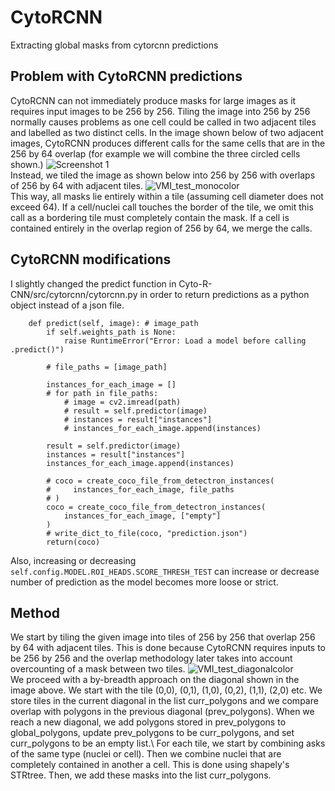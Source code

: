 # CytoRCNN
Extracting global masks from cytorcnn predictions
## Problem with CytoRCNN predictions
CytoRCNN can not immediately produce masks for large images as it requires input images to be 256 by 256. 
Tiling the image into 256 by 256 normally causes problems as one cell could be called in two adjacent tiles and labelled as two distinct cells. In the image shown below of two adjacent images, CytoRCNN produces different calls for the same cells that are in the 256 by 64 overlap (for example we will combine the three circled cells shown.) 
![Screenshot 1](https://github.com/user-attachments/assets/a584c7e1-f34a-4a02-9ff5-ba65e93fada5)\
Instead, we tiled the image as shown below into 256 by 256 with overlaps of 256 by 64 with adjacent tiles.
![VMI_test_monocolor](https://github.com/user-attachments/assets/bf249bf4-47d7-4870-8c71-c481845ec6a3)\
This way, all masks lie entirely within a tile (assuming cell diameter does not exceed 64). If a cell/nuclei call touches the border of the tile, we omit this call as a bordering tile must completely contain the mask. If a cell is contained entirely in the overlap region of 256 by 64, we merge the calls.
## CytoRCNN modifications
I slightly changed the predict function in Cyto-R-CNN/src/cytorcnn/cytorcnn.py in order to return predictions as a python object instead of a json file. 
```
    def predict(self, image): # image_path
        if self.weights_path is None:
            raise RuntimeError("Error: Load a model before calling .predict()")

        # file_paths = [image_path]

        instances_for_each_image = []
        # for path in file_paths:
            # image = cv2.imread(path)
            # result = self.predictor(image)
            # instances = result["instances"]
            # instances_for_each_image.append(instances)
        
        result = self.predictor(image)
        instances = result["instances"]
        instances_for_each_image.append(instances)

        # coco = create_coco_file_from_detectron_instances(
        #     instances_for_each_image, file_paths
        # )
        coco = create_coco_file_from_detectron_instances(
            instances_for_each_image, ["empty"]
        )
        # write_dict_to_file(coco, "prediction.json")
        return(coco)
```
Also, increasing or decreasing `self.config.MODEL.ROI_HEADS.SCORE_THRESH_TEST` can increase or decrease number of prediction as the model becomes more loose or strict.
## Method
We start by tiling the given image into tiles of 256 by 256 that overlap 256 by 64 with adjacent tiles. This is done because CytoRCNN requires inputs to be 256 by 256 and the overlap methodology later takes into account overcounting of a mask between two tiles.
![VMI_test_diagonalcolor](https://github.com/user-attachments/assets/48e4f8fb-7ac0-47d6-bc4d-66701797bb0e)\
We proceed with a by-breadth approach on the diagonal shown in the image above. We start with the tile (0,0), (0,1), (1,0), (0,2), (1,1), (2,0) etc. We store tiles in the current diagonal in the list curr_polygons and we compare overlap with polygons in the previous diagonal (prev_polygons). When we reach a new diagonal, we add polygons stored in prev_polygons to global_polygons, update prev_polygons to be curr_polygons, and set curr_polygons to be an empty list.\\
For each tile, we start by combining asks of the same type (nuclei or cell). Then we combine nuclei that are completely contained in another a cell. This is done using shapely's STRtree. Then, we add these masks into the list curr_polygons.
